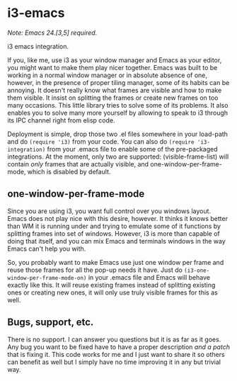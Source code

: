 i3-emacs
========

*Note: Emacs 24.[3,5] required.*

i3 emacs integration.

If you, like me, use i3 as your window manager and Emacs as your editor, you might want to make them play nicer together. Emacs was built to be working in a normal window manager or in absolute absence of one, however, in the presence of proper tiling manager, some of its habits can be annoying. It doesn't really know what frames are visible and how to make them visible. It insist on splitting the frames or create new frames on too many occasions.
This little library tries to solve some of its problems. It also enables you to solve many more yourself by allowing to speak to i3 through its IPC channel right from elisp code.

Deployment is simple, drop those two .el files somewhere in your load-path and do `(require 'i3)` from your code.
You can also do `(require 'i3-integration)` from your .emacs file to enable some of the pre-packaged integrations. At the moment, only two are supported: (visible-frame-list) will contain *only* frames that are actually visible, and one-window-per-frame-mode, which is disabled by default.

one-window-per-frame-mode
-------------------------

Since you are using i3, you want full control over you windows layout. Emacs does not play nice with this desire, however. It thinks it knows better than WM it is running under and trying to emulate some of it functions by splitting frames into set of windows. However, i3 is more than capable of doing that itself, and you can mix Emacs and terminals windows in the way Emacs can't help you with.

So, you probably want to make Emacs use just one window per frame and reuse those frames for all the pop-up needs it have. Just do `(i3-one-window-per-frame-mode-on)` in your .emacs file and Emacs will behave exactly like this. It will reuse existing frames instead of splitting existing ones or creating new ones, it will only use truly visible frames for this as well.

Bugs, support, etc.
-------------------

There is no support. I can answer you questions but it is as far as it goes.
Any bug you want to be fixed have to have a proper description *and a patch* that is fixing it. This code works for me and I just want to share it so others can benefit as well but I simply have no time improving it in any but trivial way.
